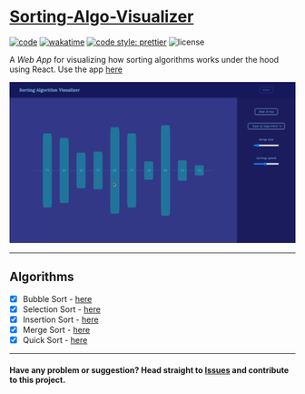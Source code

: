 # [Sorting-Algo-Visualizer](https://preidiot.github.io/sorting-algo-visualizer/)

[![code](https://tokei.rs/b1/github/preIdiot/sorting-algo-visualizer?category=code)](https://github.com/XAMPPRocky/tokei)
[![wakatime](http://wakatime.com/badge/github/preIdiot/sorting-algo-visualizer.svg)](https://wakatime.com/badge/github/preIdiot/sorting-algo-visualizer)
[![code style: prettier](https://img.shields.io/badge/code_style-prettier-ff69b4.svg)](https://github.com/prettier/prettier)
![license](https://img.shields.io/github/license/preIdiot/sorting-algo-visualizer)

A _Web App_ for visualizing how sorting algorithms works under the hood using React. Use the app [here](https://preidiot.github.io/sorting-algo-visualizer/)

![](assets/demo.gif)

-----
## Algorithms

- [x] Bubble Sort - [here](https://github.com/preIdiot/sorting-algo-visualizer/blob/master/src/components/BubbleSort.js)
- [x] Selection Sort - [here](https://github.com/preIdiot/sorting-algo-visualizer/blob/master/src/components/SelectionSort.js)
- [x] Insertion Sort - [here](https://github.com/preIdiot/sorting-algo-visualizer/blob/master/src/components/InsertionSort.js)
- [x] Merge Sort - [here](https://github.com/preIdiot/sorting-algo-visualizer/blob/master/src/components/MergeSort.js)
- [x] Quick Sort - [here](https://github.com/preIdiot/sorting-algo-visualizer/blob/master/src/components/QuickSort.js)

-----

#### **Have any problem or suggestion?** Head straight to [Issues](https://github.com/preIdiot/sorting-algo-visualizer/issues) and contribute to this project.
